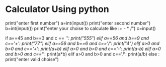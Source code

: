 # Calculator Using python

print("enter first number")
a=int(input())
print("enter second number")
b=int(input())
print("enter your choise to calculate like :+ - * /")
c=input()

if a==45 and b==3 and c == '*':
  print("555")
elif a==56 and b==9 and c=='+':
  print("77")
elif a==56 and b==6 and c=='/':
  print("4")
elif a>0 and b>0 and c=='+':
    print(a+b)
elif a>0 and b>0 and c=='-':
    print(a-b)
elif a>0 and b>0 and c=='*':
    print(a*b)
elif a>0 and b>0 and c=='/':
    print(a/b)
else :
    print("enter valid choise")
